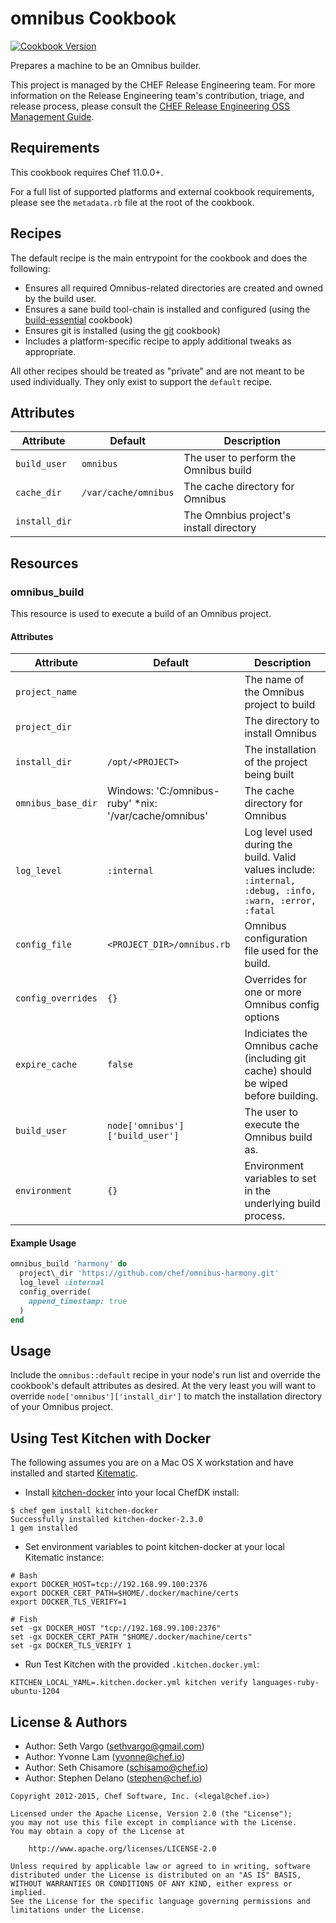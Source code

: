 omnibus Cookbook
================

[![Cookbook Version](https://img.shields.io/cookbook/v/omnibus.svg)](https://supermarket.chef.io/cookbooks/omnibus)

Prepares a machine to be an Omnibus builder.

This project is managed by the CHEF Release Engineering team. For more information on the Release Engineering team's contribution, triage, and release process, please consult the [CHEF Release Engineering OSS Management Guide](https://docs.google.com/a/opscode.com/document/d/1oJB0vZb_3bl7_ZU2YMDBkMFdL-EWplW1BJv_FXTUOzg/edit).

Requirements
------------
This cookbook requires Chef 11.0.0+.

For a full list of supported platforms and external cookbook requirements, please see the `metadata.rb` file at the root of the cookbook.


Recipes
-------
The default recipe is the main entrypoint for the cookbook and does the following:

- Ensures all required Omnibus-related directories are created and owned by the build user.
- Ensures a sane build tool-chain is installed and configured (using the [build-essential](http://community.opscode.com/cookbooks/build-essential) cookbook)
- Ensures git is installed (using the [git](http://community.opscode.com/cookbooks/git) cookbook)
- Includes a platform-specific recipe to apply additional tweaks as appropriate.

All other recipes should be treated as "private" and are not meant to be used individually. They only exist to support the `default` recipe.


Attributes
----------
| Attribute     | Default              | Description                             |
|---------------|----------------------|-----------------------------------------|
| `build_user`  | `omnibus`            | The user to perform the Omnibus build   |
| `cache_dir`   | `/var/cache/omnibus` | The cache directory for Omnibus         |
| `install_dir` |                      | The Omnbius project's install directory |


Resources
---------

### omnibus_build

This resource is used to execute a build of an Omnibus project.

#### Attributes

| Attribute          | Default                                               | Description                           |
|--------------------|-------------------------------------------------------|---------------------------------------|
| `project_name`     |                                                       | The name of the Omnibus project to build |
| `project_dir`      |                                                       | The directory to install Omnibus |
| `install_dir`      | `/opt/<PROJECT>`                                      | The installation of the project being built |
| `omnibus_base_dir` | Windows: 'C:/omnibus-ruby' *nix: '/var/cache/omnibus' | The cache directory for Omnibus |
| `log_level`        | `:internal`                                           | Log level used during the build. Valid values include: `:internal, :debug, :info, :warn, :error, :fatal` |
| `config_file`      | `<PROJECT_DIR>/omnibus.rb`                            | Omnibus configuration file used for the build. |
| `config_overrides` | `{}`                                                  | Overrides for one or more Omnibus config options |
| `expire_cache`     | `false`                                               | Indiciates the Omnibus cache (including git cache) should be wiped before building.  |
| `build_user`       | `node['omnibus']['build_user']`                       | The user to execute the Omnibus build as. |
| `environment`      | `{}`                                                  | Environment variables to set in the underlying build process. |

#### Example Usage

```ruby
omnibus_build 'harmony' do
  project\_dir 'https://github.com/chef/omnibus-harmony.git'
  log_level :internal
  config_override(
    append_timestamp: true
  )
end
```

Usage
-----
Include the `omnibus::default` recipe in your node's run list and override the cookbook's default attributes as desired. At the very least you will want to override `node['omnibus']['install_dir']` to match the installation directory of your Omnibus project.

Using Test Kitchen with Docker
------------------------------

The following assumes you are on a Mac OS X workstation and have installed and
started [Kitematic](https://kitematic.com/).

* Install [kitchen-docker](https://github.com/portertech/kitchen-docker) into your local ChefDK install:
```
$ chef gem install kitchen-docker
Successfully installed kitchen-docker-2.3.0
1 gem installed
```

* Set environment variables to point kitchen-docker at your local Kitematic instance:
```
# Bash
export DOCKER_HOST=tcp://192.168.99.100:2376
export DOCKER_CERT_PATH=$HOME/.docker/machine/certs
export DOCKER_TLS_VERIFY=1

# Fish
set -gx DOCKER_HOST "tcp://192.168.99.100:2376"
set -gx DOCKER_CERT_PATH "$HOME/.docker/machine/certs"
set -gx DOCKER_TLS_VERIFY 1
```

* Run Test Kitchen with the provided `.kitchen.docker.yml`:
```
KITCHEN_LOCAL_YAML=.kitchen.docker.yml kitchen verify languages-ruby-ubuntu-1204
```

License & Authors
-----------------
- Author: Seth Vargo (<sethvargo@gmail.com>)
- Author: Yvonne Lam (<yvonne@chef.io>)
- Author: Seth Chisamore (<schisamo@chef.io>)
- Author: Stephen Delano (<stephen@chef.io>)

```text
Copyright 2012-2015, Chef Software, Inc. (<legal@chef.io>)

Licensed under the Apache License, Version 2.0 (the "License");
you may not use this file except in compliance with the License.
You may obtain a copy of the License at

    http://www.apache.org/licenses/LICENSE-2.0

Unless required by applicable law or agreed to in writing, software
distributed under the License is distributed on an "AS IS" BASIS,
WITHOUT WARRANTIES OR CONDITIONS OF ANY KIND, either express or implied.
See the License for the specific language governing permissions and
limitations under the License.
```
